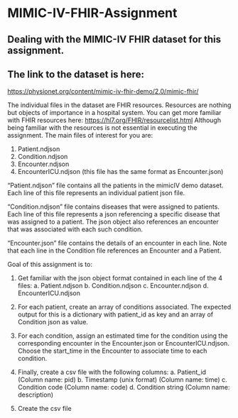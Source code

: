 # MIMIC-IV-FHIR-Assignment
## Dealing with the MIMIC-IV FHIR dataset for  this assignment.
## The link to the dataset is here:
https://physionet.org/content/mimic-iv-fhir-demo/2.0/mimic-fhir/

The individual files in the dataset are FHIR resources. Resources are nothing but objects of
importance in a hospital system. You can get more familiar with FHIR resources here:
https://hl7.org/FHIR/resourcelist.html
Although being familiar with the resources is not essential in executing the assignment.
The main files of interest for you are:
1. Patient.ndjson
2. Condition.ndjson
3. Encounter.ndjson
4. EncounterICU.ndjson (this file has the same format as Encounter.json)

   
“Patient.ndjson” file contains all the patients in the mimicIV demo dataset. Each line of this
file represents an individual patient json file.

“Condition.ndjson” file contains diseases that were assigned to patients. Each line of this file
represents a json referencing a specific disease that was assigned to a patient. The json
object also references an encounter that was associated with each such condition.

“Encounter.json” file contains the details of an encounter in each line.
Note that each line in the Condition file references an Encounter and a Patient.


Goal of this assignment is to:

1. Get familiar with the json object format contained in each line of the 4 files:
a. Patient.ndjson
b. Condition.ndjson
c. Encounter.ndjson
d. EncounterICU.ndjson

2. For each patient, create an array of conditions associated. The expected output for
this is a dictionary with patient_id as key and an array of Condition json as value.

3. For each condition, assign an estimated time for the condition using the
corresponding encounter in the Encounter.json or EncounterICU.ndjson. Choose the
start_time in the Encounter to associate time to each condition.

4. Finally, create a csv file with the following columns:
a. Patient_id (Column name: pid)
b. Timestamp (unix format) (Column name: time)
c. Condition code (Column name: code)
d. Condition string (Column name: description)
5. Create the  csv file 
